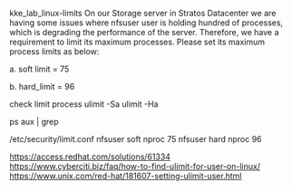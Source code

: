 kke_lab_linux-limits
On our Storage server in Stratos Datacenter we are having some issues where nfsuser user is holding hundred of processes, which is degrading the performance of the server. Therefore, we have a requirement to limit its maximum processes. Please set its maximum process limits as below:


a. soft limit = 75

b. hard_limit = 96

check limit process
ulimit -Sa
ulimit -Ha

ps aux | grep

/etc/security/limit.conf
nfsuser         soft    nproc   75
nfsuser         hard    nproc 96

https://access.redhat.com/solutions/61334
https://www.cyberciti.biz/faq/how-to-find-ulimit-for-user-on-linux/
https://www.unix.com/red-hat/181607-setting-ulimit-user.html
